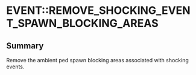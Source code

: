 # EVENT::REMOVE_SHOCKING_EVENT_SPAWN_BLOCKING_AREAS

## Summary
Remove the ambient ped spawn blocking areas associated with shocking events.